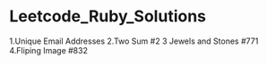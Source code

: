 # Leetcode_Ruby_Solutions
  1.Unique Email Addresses
  2.Two Sum #2
  3 Jewels and Stones #771
  4.Fliping Image #832